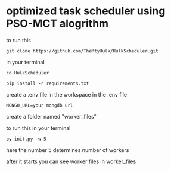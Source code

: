 # optimized task scheduler using PSO-MCT alogrithm



to run this 
```
git clone https://github.com/TheMtyHulk/HulkScheduler.git

```
in your terminal 

```
cd HulkScheduler 

```

```
pip install -r requirements.txt
```
create a .env file in the workspace in the .env file
```
MONGO_URL=your mongdb url
```

create a folder named "worker_files"

to run this 
in your terminal

```
py init.py -w 5
```
here the number 5 determines number of workers

after it starts you can see worker files in worker_files